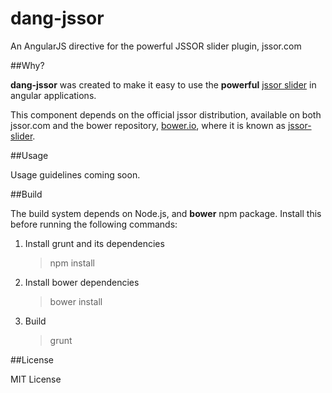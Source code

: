 dang-jssor
==========
An AngularJS directive for the powerful JSSOR slider plugin, jssor.com

##Why?

__dang-jssor__ was created to make it easy to use the __powerful__ [jssor slider](http://jssor.com) in angular applications.

This component depends on the official jssor distribution, available on both jssor.com and the bower repository, [bower.io](http://bower.io), where it is known as [jssor-slider](https://github.com/jssor/jquery-slider).

##Usage

Usage guidelines coming soon.

##Build

The build system depends on Node.js, and __bower__ npm package.  Install this before running the following commands:

1.  Install grunt and its dependencies
    > npm install

2.  Install bower dependencies
    > bower install

3.  Build
    > grunt

##License

MIT License
